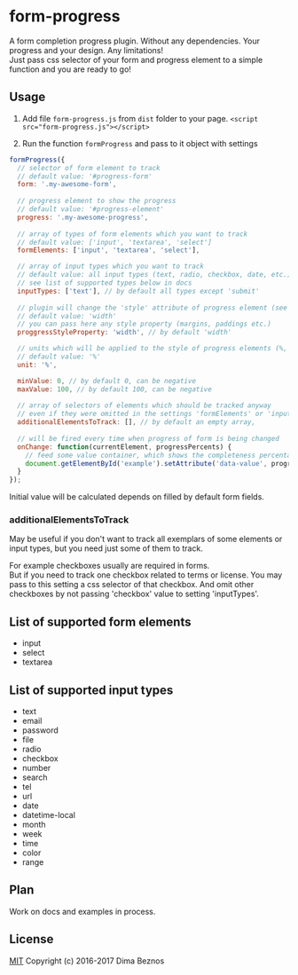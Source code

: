 # form-progress
A form completion progress plugin. Without any dependencies. Your progress and your design. Any limitations!<br/>
Just pass css selector of your form and progress element to a simple function and you are ready to go!

## Usage

1. Add file `form-progress.js` from `dist` folder to your page.
`<script src="form-progress.js"></script>`

2. Run the function `formProgress` and pass to it object with settings

```javascript
formProgress({
  // selector of form element to track
  // default value: '#progress-form'
  form: '.my-awesome-form',
  
  // progress element to show the progress
  // default value: '#progress-element'
  progress: '.my-awesome-progress',
  
  // array of types of form elements which you want to track
  // default value: ['input', 'textarea', 'select']
  formElements: ['input', 'textarea', 'select'],

  // array of input types which you want to track
  // default value: all input types (text, radio, checkbox, date, etc.)
  // see list of supported types below in docs
  inputTypes: ['text'], // by default all types except 'submit'
  
  // plugin will change the 'style' attribute of progress element (see setting 'progress' above)
  // default value: 'width'
  // you can pass here any style property (margins, paddings etc.)
  proggressStyleProperty: 'width', // by default 'width'

  // units which will be applied to the style of progress elements (%, px, em, etc)
  // default value: '%'
  unit: '%',

  minValue: 0, // by default 0, can be negative
  maxValue: 100, // by default 100, can be negative
  
  // array of selectors of elements which should be tracked anyway
  // even if they were omitted in the settings 'formElements' or 'inputTypes'
  additionalElementsToTrack: [], // by default an empty array,
  
  // will be fired every time when progress of form is being changed
  onChange: function(currentElement, progressPercents) {
    // feed some value container, which shows the completeness percentage
    document.getElementById('example').setAttribute('data-value', progressPercents);
  }
});
```

Initial value will be calculated depends on filled by default form fields.

### additionalElementsToTrack
May be useful if you don't want to track all exemplars of some elements or input types, but you need just some of them to track.

For example checkboxes usually are required in forms.</br>
But if you need to track one checkbox related to terms or license. You may pass to this setting a css selector of that checkbox. And omit other checkboxes by not passing 'checkbox' value to setting 'inputTypes'.

## List of supported form elements

* input
* select
* textarea

## List of supported input types

* text
* email
* password
* file
* radio
* checkbox
* number
* search
* tel
* url
* date
* datetime-local
* month
* week
* time
* color 
* range 

## Plan

Work on docs and examples in process. <br>

## License
[MIT](https://www.tldrlegal.com/l/mit) Copyright (c) 2016-2017 Dima Beznos
